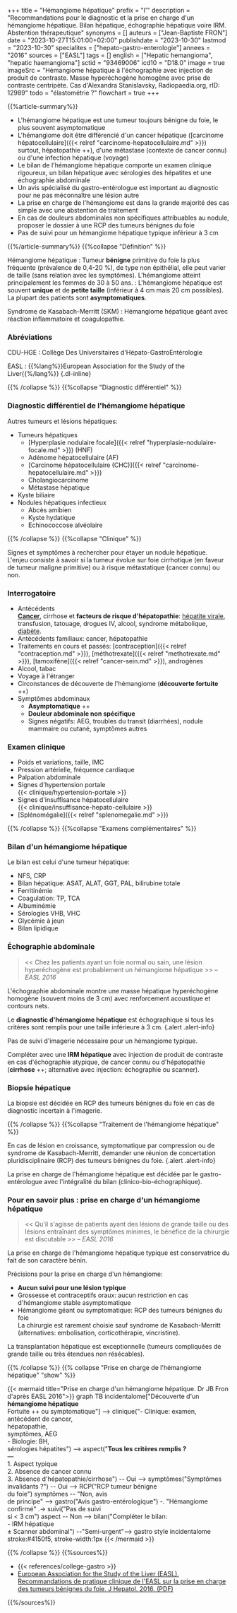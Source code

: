 +++
title = "Hémangiome hépatique"
prefix = "l'"
description = "Recommandations pour le diagnostic et la prise en charge d'un hémangiome hépatique. Bilan hépatique, échographie hépatique voire IRM. Abstention thérapeutique"
synonyms = []
auteurs = ["Jean-Baptiste FRON"]
date = "2023-10-27T15:01:00+02:00"
publishdate = "2023-10-30"
lastmod = "2023-10-30"
specialites = ["hepato-gastro-enterologie"]
annees = "2016"
sources = ["EASL"]
tags = []
english = ["Hepatic hemangioma", "hepatic haemangioma"]
sctid = "93469006"
icd10 = "D18.0"
image = true
imageSrc = "Hémangiome hépatique à l'échographie avec injection de produit de contraste. Masse hyperéchogène homogène avec prise de contraste centripète. Cas d'Alexandra Stanislavsky, Radiopaedia.org, rID: 12989"
todo = "élastométrie ?"
flowchart = true
+++

{{%article-summary%}}

- L'hémangiome hépatique est une tumeur toujours bénigne du foie, le plus souvent asymptomatique
- L'hémangiome doit être différencié d'un cancer hépatique ([carcinome hépatocellulaire]({{< relref "carcinome-hepatocellulaire.md" >}}) surtout, hépatopathie ++), d'une métastase (contexte de cancer connu) ou d'une infection hépatique (voyage)
- Le bilan de l'hémangiome hépatique comporte un examen clinique rigoureux, un bilan hépatique avec sérologies des hépatites et une échographie abdominale
- Un avis spécialisé du gastro-entérologue est important au diagnostic pour ne pas méconnaître une lésion autre
- La prise en charge de l'hémangiome est dans la grande majorité des cas simple avec une abstention de traitement
- En cas de douleurs abdominales non spécifiques attribuables au nodule, proposer le dossier à une RCP des tumeurs bénignes du foie
- Pas de suivi pour un hémangiome hépatique typique inférieur à 3 cm

{{%/article-summary%}}
{{%collapse "Définition" %}}

Hémangiome hépatique
: Tumeur **bénigne** primitive du foie la plus fréquente (prévalence de 0,4-20 %), de type non épithélial, elle peut varier de taille (sans relation avec les symptômes). L'hémangiome atteint principalement les femmes de 30 à 50 ans.
: L'hémangiome hépatique est souvent **unique** et de **petite taille** (inférieur à 4 cm mais 20 cm possibles). La plupart des patients sont **asymptomatiques**.

Syndrome de Kasabach-Merritt (SKM)
: Hémangiome hépatique géant avec réaction inflammatoire et coagulopathie.

### Abréviations

CDU-HGE
: Collège Des Universitaires d'Hépato-GastroEntérologie

EASL
: {{%lang%}}European Association for the Study of the Liver{{%/lang%}}
{.dl-inline}

{{% /collapse %}}
{{%collapse "Diagnostic différentiel" %}}

### Diagnostic différentiel de l'hémangiome hépatique

Autres tumeurs et lésions hépatiques:

- Tumeurs hépatiques
  - [Hyperplasie nodulaire focale]({{< relref "hyperplasie-nodulaire-focale.md" >}}) (HNF)
  - Adénome hépatocellulaire (AF)
  - [Carcinome hépatocellulaire (CHC)]({{< relref "carcinome-hepatocellulaire.md" >}})
  - Cholangiocarcinome
  - Métastase hépatique
- Kyste biliaire
- Nodules hépatiques infectieux
  - Abcès amibien
  - Kyste hydatique
  - Echinococcose alvéolaire

{{% /collapse %}}
{{%collapse "Clinique" %}}

Signes et symptômes à rechercher pour étayer un nodule hépatique. L'enjeu consiste à savoir si la tumeur évolue sur foie cirrhotique (en faveur de tumeur maligne primitive) ou à risque métastatique (cancer connu) ou non.

### Interrogatoire

- Antécédents  
  **[Cancer](/tags/cancer/)**, cirrhose et **facteurs de risque d'hépatopathie**: [hépatite virale](/tags/hepatite/), transfusion, tatouage, drogues IV, alcool, syndrome métabolique, [diabète](/tags/diabete/).
- Antécédents familiaux: cancer, hépatopathie
- Traitements en cours et passés: [contraception]({{< relref "contraception.md" >}}), [méthotrexate]({{< relref "methotrexate.md" >}}), [tamoxifène]({{< relref "cancer-sein.md" >}}), androgènes
- Alcool, tabac
- Voyage à l'étranger
- Circonstances de découverte de l'hémangiome (**découverte fortuite** ++)
- Symptômes abdominaux
  - **Asymptomatique** ++
  - **Douleur abdominale non spécifique**
  - Signes négatifs: AEG, troubles du transit (diarrhées), nodule mammaire ou cutané, symptômes autres

### Examen clinique

- Poids et variations, taille, IMC
- Pression artérielle, fréquence cardiaque
- Palpation abdominale
- Signes d'hypertension portale  
  {{< clinique/hypertension-portale >}}
- Signes d'insuffisance hépatocellulaire  
  {{< clinique/insuffisance-hepato-cellulaire >}}
- [Splénomégalie]({{< relref "splenomegalie.md" >}})

{{% /collapse %}}
{{%collapse "Examens complémentaires" %}}

### Bilan d'un hémangiome hépatique

Le bilan est celui d'une tumeur hépatique:

- NFS, CRP
- Bilan hépatique: ASAT, ALAT, GGT, PAL, bilirubine totale
- Ferritinémie
- Coagulation: TP, TCA
- Albuminémie
- Sérologies VHB, VHC
- Glycémie à jeun
- Bilan lipidique

### Échographie abdominale

> << Chez les patients ayant un foie normal ou sain, une lésion hyperéchogène est probablement un hémangiome hépatique >> – *EASL 2016*

L'échographie abdominale montre une masse hépatique hyperéchogène homogène (souvent moins de 3 cm) avec renforcement acoustique et contours nets.

Le **diagnostic d'hémangiome hépatique** est échographique si tous les critères sont remplis pour une taille inférieure à 3 cm.
{.alert .alert-info}

Pas de suivi d'imagerie nécessaire pour un hémangiome typique.

Compléter avec une **IRM hépatique** avec injection de produit de contraste en cas d'échographie atypique, de cancer connu ou d'hépatopathie (**cirrhose** ++; alternative avec injection: échographie ou scanner).

### Biopsie hépatique

La biopsie est décidée en RCP des tumeurs bénignes du foie en cas de diagnostic incertain à l'imagerie.

{{% /collapse %}}
{{%collapse "Traitement de l'hémangiome hépatique" %}}

En cas de lésion en croissance, symptomatique par compression ou de syndrome de Kasabach-Merritt, demander une réunion de concertation pluridisciplinaire (RCP) des tumeurs bénignes du foie.
{.alert .alert-info}

La prise en charge de l'hémangiome hépatique est décidée par le gastro-entérologue avec l'intégralité du bilan (clinico-bio-échographique).

### Pour en savoir plus : prise en charge d'un hémangiome hépatique

> << Qu'il s'agisse de patients ayant des lésions de grande taille ou des lésions entraînant des symptômes minimes, le bénéfice de la chirurgie est discutable >> – *EASL 2016*

La prise en charge de l'hémangiome hépatique typique est conservatrice du fait de son caractère bénin.

Précisions pour la prise en charge d'un hémangiome:

- **Aucun suivi pour une lésion typique**
- Grossesse et contraceptifs oraux: aucun restriction en cas d'hémangiome stable asymptomatique
- Hémangiome géant ou symptomatique: RCP des tumeurs bénignes du foie  
  La chirurgie est rarement choisie sauf syndrome de Kasabach-Merritt (alternatives: embolisation, corticothérapie, vincristine).

La transplantation hépatique est exceptionnelle (tumeurs compliquées de grande taille ou très étendues non résécables).

{{% /collapse %}}
{{% collapse "Prise en charge de l'hémangiome hépatique" "show" %}}

{{< mermaid title="Prise en charge d'un hémangiome hépatique. Dr JB Fron d'après EASL 2016">}}
graph TB
  incidentalome["Découverte d'un<br><b>hémangiome hépatique</b><br>Fortuite ++ ou symptomatique"] --> clinique("- Clinique: examen,<br> antécédent de cancer,<br>hépatopathie,<br>symptômes, AEG<br>- Biologie: BH,<br>sérologies hépatites") --> aspect("<b>Tous les critères remplis ?</b><br>—<br>1. Aspect typique<br>2. Absence de cancer connu<br>3. Absence d'hépatopathie/cirrhose") -- Oui --> symptômes("Symptômes invalidants ?") -- Oui --> RCP("RCP tumeur bénigne<br>du foie")
      symptômes -- "Non, avis<br>de principe" --> gastro("Avis gastro-entérologique") -. "Hémangiome confirmé" .-> suivi("Pas de suivi<br>si &lt; 3 cm")
    aspect -- Non --> bilan("Compléter le bilan:<br>- IRM hépatique<br>± Scanner abdominal") --"Semi-urgent"--> gastro
  style incidentalome stroke:#4150f5, stroke-width:1px
{{< /mermaid >}}

{{% /collapse %}}
{{%sources%}}

- {{< references/college-gastro >}}
- [European Association for the Study of the Liver (EASL). Recommandations de pratique clinique de l'EASL sur la prise en charge des tumeurs bénignes du foie. J Hepatol. 2016. (PDF)](https://easl.eu/wp-content/uploads/2018/10/2016-BLT_FR.pdf)

{{%/sources%}}

